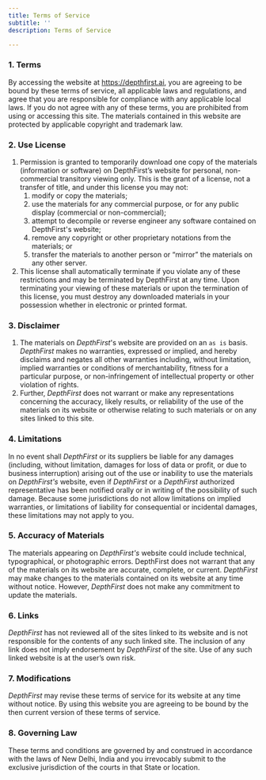 ```yaml
---
title: Terms of Service
subtitle: ''
description: Terms of Service

---
```

### 1. Terms

By accessing the website at https://depthfirst.ai, you are agreeing to be bound by these terms of service, all applicable laws and regulations, and agree that you are responsible for compliance with any applicable local laws. If you do not agree with any of these terms, you are prohibited from using or accessing this site. The materials contained in this website are protected by applicable copyright and trademark law.

### 2. Use License

1. Permission is granted to temporarily download one copy of the materials (information or software) on DepthFirst’s website for personal, non-commercial transitory viewing only. This is the grant of a license, not a transfer of title, and under this license you may not:
   1. modify or copy the materials;
   2. use the materials for any commercial purpose, or for any public display (commercial or non-commercial);
   3. attempt to decompile or reverse engineer any software contained on DepthFirst's website;
   4. remove any copyright or other proprietary notations from the materials; or
   5. transfer the materials to another person or “mirror” the materials on any other server.
2. This license shall automatically terminate if you violate any of these restrictions and may be terminated by DepthFirst at any time. Upon terminating your viewing of these materials or upon the termination of this license, you must destroy any downloaded materials in your possession whether in electronic or printed format.

### 3. Disclaimer

1. The materials on _DepthFirst_'s website are provided on an `as is` basis. _DepthFirst_ makes no warranties, expressed or implied, and hereby disclaims and negates all other warranties including, without limitation, implied warranties or conditions of merchantability, fitness for a particular purpose, or non-infringement of intellectual property or other violation of rights.
2. Further, _DepthFirst_ does not warrant or make any representations concerning the accuracy, likely results, or reliability of the use of the materials on its website or otherwise relating to such materials or on any sites linked to this site.

### 4. Limitations

In no event shall _DepthFirst_ or its suppliers be liable for any damages (including, without limitation, damages for loss of data or profit, or due to business interruption) arising out of the use or inability to use the materials on _DepthFirst's_ website, even if _DepthFirst_ or a _DepthFirst_ authorized representative has been notified orally or in writing of the possibility of such damage. Because some jurisdictions do not allow limitations on implied warranties, or limitations of liability for consequential or incidental damages, these limitations may not apply to you.

### 5. Accuracy of Materials

The materials appearing on _DepthFirst's_ website could include technical, typographical, or photographic errors. DepthFirst does not warrant that any of the materials on its website are accurate, complete, or current. _DepthFirst_ may make changes to the materials contained on its website at any time without notice. However, _DepthFirst_ does not make any commitment to update the materials.

### 6. Links

_DepthFirst_ has not reviewed all of the sites linked to its website and is not responsible for the contents of any such linked site. The inclusion of any link does not imply endorsement by _DepthFirst_ of the site. Use of any such linked website is at the user’s own risk.

### 7. Modifications

_DepthFirst_ may revise these terms of service for its website at any time without notice. By using this website you are agreeing to be bound by the then current version of these terms of service.

### 8. Governing Law

These terms and conditions are governed by and construed in accordance with the laws of New Delhi, India and you irrevocably submit to the exclusive jurisdiction of the courts in that State or location.